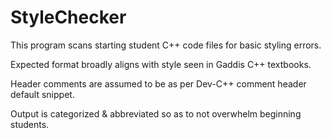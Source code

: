 # StyleChecker

This program scans starting student C++ code files for basic styling errors.

Expected format broadly aligns with style seen in Gaddis C++ textbooks.

Header comments are assumed to be as per Dev-C++ comment header default snippet.

Output is categorized & abbreviated so as to not overwhelm beginning students. 
